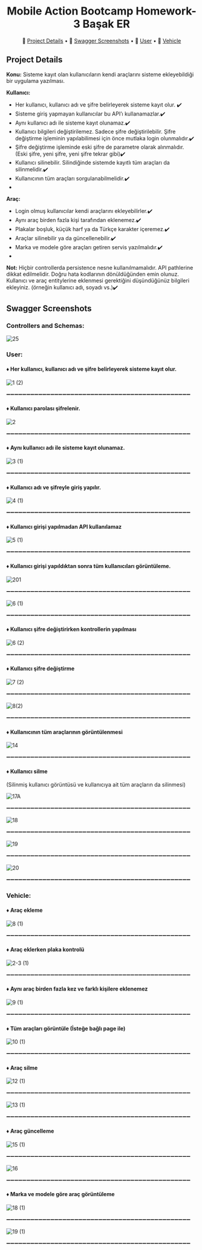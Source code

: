 <h1 align="center">Mobile Action Bootcamp Homework-3 Başak ER</h1>

 <p align="center">
  📌 <a href="#project-details">Project Details</a> •
  📌 <a href="#swagger-screenshots">Swagger Screenshots</a> •
  📌 <a href="#user">User</a> •
  📌 <a href="#vehicle">Vehicle</a>
</p>


## Project Details

**Konu:** Sisteme kayıt olan kullanıcıların kendi araçlarını sisteme ekleyebildiği bir uygulama yazılması.

**Kullanıcı:**

- Her kullanıcı, kullanıcı adı ve şifre belirleyerek sisteme kayıt olur. ✔️
- Sisteme giriş yapmayan kullanıcılar bu API’ı kullanamazlar.✔️
- Aynı kullanıcı adı ile sisteme kayıt olunamaz.✔️
- Kullanıcı bilgileri değiştirilemez. Sadece şifre değiştirilebilir. Şifre değiştirme işleminin yapılabilimesi için önce mutlaka login olunmalıdır.✔️
- Şifre değiştirme işleminde eski şifre de parametre olarak alınmalıdır. (Eski şifre, yeni şifre, yeni şifre tekrar gibi)✔️
- Kullanıcı silinebilir. Silindiğinde sistemde kayıtlı tüm araçları da silinmelidir.✔️
- Kullanıcının tüm araçları sorgulanabilmelidir.✔️
- 
**Araç:**

- Login olmuş kullanıcılar kendi araçlarını ekleyebilirler.✔️
- Aynı araç birden fazla kişi tarafından eklenemez.✔️
- Plakalar boşluk, küçük harf ya da Türkçe karakter içeremez.✔️
- Araçlar silinebilir ya da güncellenebilir.✔️
- Marka ve modele göre araçları getiren servis yazılmalıdır.✔️
- 
**Not:**
Hiçbir controllerda persistence nesne kullanılmamalıdır. API pathlerine dikkat edilmelidir. Doğru hata kodlarının dönüldüğünden emin olunuz. Kullanıcı ve araç entitylerine eklenmesi gerektiğini düşündüğünüz bilgileri ekleyiniz. (örneğin kullanıcı adı, soyadı vs.)✔️

## Swagger Screenshots

### Controllers and Schemas: 

![25](https://user-images.githubusercontent.com/25417307/174491873-41a363eb-2180-4a01-9f62-4bdf47fe5281.png)


### User: 

#### ♦️ Her kullanıcı, kullanıcı adı ve şifre belirleyerek sisteme kayıt olur.

![1 (2)](https://user-images.githubusercontent.com/25417307/174491902-f66522fd-0723-4e14-b075-ebbea95c9c2e.png)

➖➖➖➖➖➖➖➖➖➖➖➖➖➖➖➖➖➖➖➖➖➖➖➖➖➖➖➖➖➖➖➖➖➖➖➖➖➖➖➖➖➖➖➖➖➖


#### ♦️ Kullanıcı parolası şifrelenir.

![2](https://user-images.githubusercontent.com/25417307/174491908-dd311def-ad85-4371-a47b-413c0f275001.PNG)

➖➖➖➖➖➖➖➖➖➖➖➖➖➖➖➖➖➖➖➖➖➖➖➖➖➖➖➖➖➖➖➖➖➖➖➖➖➖➖➖➖➖➖➖➖➖


#### ♦️ Aynı kullanıcı adı ile sisteme kayıt olunamaz.

![3 (1)](https://user-images.githubusercontent.com/25417307/174491927-0a8798f5-0fb4-418f-9286-c64cf028613d.png)

➖➖➖➖➖➖➖➖➖➖➖➖➖➖➖➖➖➖➖➖➖➖➖➖➖➖➖➖➖➖➖➖➖➖➖➖➖➖➖➖➖➖➖➖➖➖


#### ♦️ Kullanıcı adı ve şifreyle giriş yapılır.

![4 (1)](https://user-images.githubusercontent.com/25417307/174492002-d5c9c73b-b202-47a5-97ff-7e06947af242.png)

➖➖➖➖➖➖➖➖➖➖➖➖➖➖➖➖➖➖➖➖➖➖➖➖➖➖➖➖➖➖➖➖➖➖➖➖➖➖➖➖➖➖➖➖➖➖


#### ♦️ Kullanıcı girişi yapılmadan API kullanılamaz

![5 (1)](https://user-images.githubusercontent.com/25417307/174492015-1c4005c0-6b30-4895-86f5-28dd158bf6b4.png)

➖➖➖➖➖➖➖➖➖➖➖➖➖➖➖➖➖➖➖➖➖➖➖➖➖➖➖➖➖➖➖➖➖➖➖➖➖➖➖➖➖➖➖➖➖➖


#### ♦️ Kullanıcı girişi yapıldıktan sonra tüm kullanıcıları görüntüleme.

![201](https://user-images.githubusercontent.com/25417307/174492039-aa1844fb-8cab-4f00-a7d5-b362e7920473.png)

➖➖➖➖➖➖➖➖➖➖➖➖➖➖➖➖➖➖➖➖➖➖➖➖➖➖➖➖➖➖➖➖➖➖➖➖➖➖➖➖➖➖➖➖➖➖


![6 (1)](https://user-images.githubusercontent.com/25417307/174492044-bdc18ca6-31b2-48da-ae15-b787f7b760d7.png)

➖➖➖➖➖➖➖➖➖➖➖➖➖➖➖➖➖➖➖➖➖➖➖➖➖➖➖➖➖➖➖➖➖➖➖➖➖➖➖➖➖➖➖➖➖➖


#### ♦️ Kullanıcı şifre değiştirirken kontrollerin yapılması

![6 (2)](https://user-images.githubusercontent.com/25417307/174492072-a7dc8ddd-411e-47df-9888-5410ceb0d927.png)

➖➖➖➖➖➖➖➖➖➖➖➖➖➖➖➖➖➖➖➖➖➖➖➖➖➖➖➖➖➖➖➖➖➖➖➖➖➖➖➖➖➖➖➖➖➖


#### ♦️ Kullanıcı şifre değiştirme

![7 (2)](https://user-images.githubusercontent.com/25417307/174492090-cbeaaafd-3850-4c73-9293-a4d062005277.png)

➖➖➖➖➖➖➖➖➖➖➖➖➖➖➖➖➖➖➖➖➖➖➖➖➖➖➖➖➖➖➖➖➖➖➖➖➖➖➖➖➖➖➖➖➖➖


![8(2)](https://user-images.githubusercontent.com/25417307/174492093-9d95f66c-0f48-42b4-85cb-dcbd0b26dacc.png)

➖➖➖➖➖➖➖➖➖➖➖➖➖➖➖➖➖➖➖➖➖➖➖➖➖➖➖➖➖➖➖➖➖➖➖➖➖➖➖➖➖➖➖➖➖➖


#### ♦️ Kullanıcının tüm araçlarının görüntülenmesi

![14](https://user-images.githubusercontent.com/25417307/174492291-028b7bc0-a09f-447b-b11a-1e8a73e424c5.png)

➖➖➖➖➖➖➖➖➖➖➖➖➖➖➖➖➖➖➖➖➖➖➖➖➖➖➖➖➖➖➖➖➖➖➖➖➖➖➖➖➖➖➖➖➖➖


#### ♦️ Kullanıcı silme
(Silinmiş kullanıcı görüntüsü ve kullanıcıya ait tüm araçların da silinmesi)

![17A](https://user-images.githubusercontent.com/25417307/174492331-8817ba82-bc77-405c-a0b8-54a118b8ffbd.png)

➖➖➖➖➖➖➖➖➖➖➖➖➖➖➖➖➖➖➖➖➖➖➖➖➖➖➖➖➖➖➖➖➖➖➖➖➖➖➖➖➖➖➖➖➖➖


![18](https://user-images.githubusercontent.com/25417307/174492344-d12ac2b0-7bd9-4d2b-9a5b-9fd77627303d.png)

➖➖➖➖➖➖➖➖➖➖➖➖➖➖➖➖➖➖➖➖➖➖➖➖➖➖➖➖➖➖➖➖➖➖➖➖➖➖➖➖➖➖➖➖➖➖


![19](https://user-images.githubusercontent.com/25417307/174492384-a9d77de2-84c3-4c1e-a2ac-5dfe940051dc.png)

➖➖➖➖➖➖➖➖➖➖➖➖➖➖➖➖➖➖➖➖➖➖➖➖➖➖➖➖➖➖➖➖➖➖➖➖➖➖➖➖➖➖➖➖➖➖


![20](https://user-images.githubusercontent.com/25417307/174492424-8ea70a7c-d9a8-4487-91f3-cee95cfeacb6.png)

➖➖➖➖➖➖➖➖➖➖➖➖➖➖➖➖➖➖➖➖➖➖➖➖➖➖➖➖➖➖➖➖➖➖➖➖➖➖➖➖➖➖➖➖➖➖


### Vehicle: 

#### ♦️ Araç ekleme

![8 (1)](https://user-images.githubusercontent.com/25417307/174492151-43ad1a38-f761-477f-ad1d-ee69dd0eefb7.png)

➖➖➖➖➖➖➖➖➖➖➖➖➖➖➖➖➖➖➖➖➖➖➖➖➖➖➖➖➖➖➖➖➖➖➖➖➖➖➖➖➖➖➖➖➖➖


#### ♦️ Araç eklerken plaka kontrolü

![2-3 (1)](https://user-images.githubusercontent.com/25417307/174492162-4b11fb79-381e-49ef-9894-911e62c7b250.png)

➖➖➖➖➖➖➖➖➖➖➖➖➖➖➖➖➖➖➖➖➖➖➖➖➖➖➖➖➖➖➖➖➖➖➖➖➖➖➖➖➖➖➖➖➖➖


#### ♦️ Aynı araç birden fazla kez ve farklı kişilere eklenemez

![9 (1)](https://user-images.githubusercontent.com/25417307/174492195-9f48bed9-09e3-4851-8eee-12d3a9058510.png)

➖➖➖➖➖➖➖➖➖➖➖➖➖➖➖➖➖➖➖➖➖➖➖➖➖➖➖➖➖➖➖➖➖➖➖➖➖➖➖➖➖➖➖➖➖➖


#### ♦️ Tüm araçları görüntüle (İsteğe bağlı page ile)

![10 (1)](https://user-images.githubusercontent.com/25417307/174492232-58b6cf67-a8d1-427b-a6c3-cfe837ad8265.png)

➖➖➖➖➖➖➖➖➖➖➖➖➖➖➖➖➖➖➖➖➖➖➖➖➖➖➖➖➖➖➖➖➖➖➖➖➖➖➖➖➖➖➖➖➖➖


#### ♦️ Araç silme

![12 (1)](https://user-images.githubusercontent.com/25417307/174492249-17dca534-0d44-4623-afd1-2e03a678ed4f.png)

➖➖➖➖➖➖➖➖➖➖➖➖➖➖➖➖➖➖➖➖➖➖➖➖➖➖➖➖➖➖➖➖➖➖➖➖➖➖➖➖➖➖➖➖➖➖


![13 (1)](https://user-images.githubusercontent.com/25417307/174492264-890f391b-0d28-42ec-bd80-be6617df6b67.png)

➖➖➖➖➖➖➖➖➖➖➖➖➖➖➖➖➖➖➖➖➖➖➖➖➖➖➖➖➖➖➖➖➖➖➖➖➖➖➖➖➖➖➖➖➖➖


#### ♦️ Araç güncelleme

![15 (1)](https://user-images.githubusercontent.com/25417307/174492308-8cf1f043-dc8d-4b99-9663-0c2653d94c06.png)

➖➖➖➖➖➖➖➖➖➖➖➖➖➖➖➖➖➖➖➖➖➖➖➖➖➖➖➖➖➖➖➖➖➖➖➖➖➖➖➖➖➖➖➖➖➖


![16](https://user-images.githubusercontent.com/25417307/174492318-367d3271-6a88-49b1-92b4-59406d991d17.png)

➖➖➖➖➖➖➖➖➖➖➖➖➖➖➖➖➖➖➖➖➖➖➖➖➖➖➖➖➖➖➖➖➖➖➖➖➖➖➖➖➖➖➖➖➖➖


#### ♦️ Marka ve modele göre araç görüntüleme

![18 (1)](https://user-images.githubusercontent.com/25417307/174492450-faa248f4-c953-4481-a3bb-ca74f70dce92.png)

➖➖➖➖➖➖➖➖➖➖➖➖➖➖➖➖➖➖➖➖➖➖➖➖➖➖➖➖➖➖➖➖➖➖➖➖➖➖➖➖➖➖➖➖➖➖


![19 (1)](https://user-images.githubusercontent.com/25417307/174492454-7f993c3a-76b5-4f92-af8c-2083368e6f87.png)

➖➖➖➖➖➖➖➖➖➖➖➖➖➖➖➖➖➖➖➖➖➖➖➖➖➖➖➖➖➖➖➖➖➖➖➖➖➖➖➖➖➖➖➖➖➖



